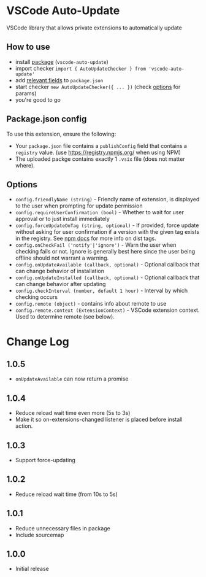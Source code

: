 # VSCode Auto-Update

VSCode library that allows private extensions to automatically update

## How to use

-   install [package](https://www.npmjs.com/package/vscode-auto-update) (`vscode-auto-update`)
-   import checker `import { AutoUpdateChecker } from 'vscode-auto-update'`
-   add [relevant fields](#packagejson-config) to `package.json`
-   start checker `new AutoUpdateChecker({ ... })` (check [options](#options) for params)
-   you're good to go

## Package.json config

To use this extension, ensure the following:

-   Your `package.json` file contains a `publishConfig` field that contains a `registry` value. (use https://registry.npmjs.org/ when using NPM)
-   The uploaded packge contains exactly 1 `.vsix` file (does not matter where).

## Options

-   `config.friendlyName (string)` - Friendly name of extension, is displayed to the user when prompting for update permission
-   `config.requireUserConfirmation (bool)` - Whether to wait for user approval or to just install immediately
-   `config.forceUpdateOnTag (string, optional)` - If provided, force update without asking for user confirmation if a version with the given tag exists in the registry. See [npm docs](https://docs.npmjs.com/cli/v9/commands/npm-dist-tag) for more info on dist tags.
-   `config.onCheckFail ('notify'|'ignore')` - Warn the user when checking fails or not. Ignore is generally best here since the user being offline should not warrant a warning.
-   `config.onUpdateAvailable (callback, optional)` - Optional callback that can change behavior of installation
-   `config.onUpdateInstalled (callback, optional)` - Optional callback that can change behavior after updating
-   `config.checkInterval (number, default 1 hour)` - Interval by which checking occurs
-   `config.remote (object)` - contains info about remote to use
-   `config.remote.context (ExtensionContext)` - VSCode extension context. Used to determine remote (see below).

# Change Log

## 1.0.5

-   `onUpdateAvailable` can now return a promise

## 1.0.4

-   Reduce reload wait time even more (5s to 3s)
-   Make it so on-extensions-changed listener is placed before install action.

## 1.0.3

-   Support force-updating

## 1.0.2

-   Reduce reload wait time (from 10s to 5s)

## 1.0.1

-   Reduce unnecessary files in package
-   Include sourcemap

## 1.0.0

-   Initial release
